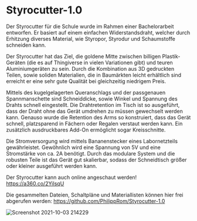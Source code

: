 # Styrocutter-1.0
Der Styrocutter für die Schule wurde im Rahmen einer Bachelorarbeit entworfen.
Er basiert auf einem einfachen Widerstandsdraht, welcher durch Erhitzung diverses Material, wie Styropor, Styrodur und Schaumstoffe schneiden kann.

Der Styrocutter hat das Ziel, die goldene Mitte zwischen billigen Plastik-Geräten (die es auf Thingiverse in vielen Variationen gibt) und teuren Aluminiumgeräten zu sein.
Durch die Kombination aus 3D gedruckten Teilen, sowie soliden Materialien, die in Baumärkten leicht erhältlich sind erreicht er eine sehr gute Qualität bei gleichzeitig niedrigem Preis.

Mittels des kugelgelagerten Queranschlags und der passgenauen Spannmanschette sind Schneiddicke, sowie Winkel und Spannung des Drahts schnell eingestellt.
Die Drahtretention im Tisch ist so ausgeführt, dass der Draht ohne das Gerät umdrehen zu müssen gewechselt werden kann.
Genauso wurde die Retention des Arms so konstruiert, dass das Gerät schnell, platzsparend in Fächern oder Regalen verstaut werden kann.
Ein zusätzlich ausdruckbares Add-On ermöglicht sogar Kreisschnitte.

Die Stromversorgung wird mittels Bananenstecker eines Labornetzteils gewährleistet. Gewöhnlich wird eine Spannung von 5V und eine Stromstärke von ca. 2A benötigt.
Durch das modulare System und die robusten Teile ist das Gerät gut skalierbar, sodass der Schneidtisch größer oder kleiner ausgeführt werden kann.

Der Styrocutter kann auch online angeschaut werden! https://a360.co/2YiIsqU

Die gesammelten Dateien, Schaltpläne und Materiallisten können hier frei abgerufen werden: https://github.com/PhilippRom/Styrocutter-1.0

![Screenshot 2021-10-03 214229](https://user-images.githubusercontent.com/91803747/135769497-ad6ec2d9-8d17-4022-996c-894fd85b8b05.jpg)
